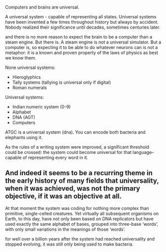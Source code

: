       

Computers and brains are universal.      

A universal system - capable of representing all states. Universal systems have been invented a few times throughout history but always by accident. Nobody realized their significance until decades, sometimes centuries later.


and there is no more reason to expect the brain to be a computer than a steam engine. But there is. A steam engine is not a universal simulator. But a computer is, so expecting it to be able to do whatever neurons can is not a metaphor: it is a known and proven property of the laws of physics as best we know them.
      

None universal systems:

-   Hieroglyphics 
-   Tally systems (tallying is universal only if digital)
-   Roman numerals 

  

Universal systems:

-   Indian numeric system (0-9)
-   Alphabet 
-   DNA (AGT)
-   Computers


      

ATGC is a universal system (dna). You can encode both bacteria and elephants using it.

      

As the rules of a writing system were improved, a significant threshold could be crossed: the system could become universal for that language–capable of representing every word in it.

      

And indeed it seems to be a recurring theme in the early history of many fields that universality, when it was achieved, was not the primary objective, if it was an objective at all.
-       

At that moment the system was coding for nothing more complex than primitive, single-celled creatures. Yet virtually all subsequent organisms on Earth, to this day, have not only been based on DNA replicators but have used exactly the same alphabet of bases, grouped into three-base ‘words’, with only small variations in the meanings of those ‘words’.

      

for well over a billion years after the system had reached universality and stopped evolving, it was still only being used to make bacteria.